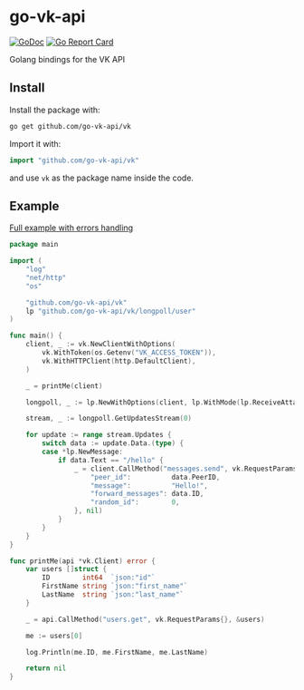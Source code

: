 # go-vk-api
[![GoDoc](https://godoc.org/github.com/go-vk-api/vk?status.svg)](https://godoc.org/github.com/go-vk-api/vk)
[![Go Report Card](https://goreportcard.com/badge/github.com/go-vk-api/vk)](https://goreportcard.com/report/github.com/go-vk-api/vk)

Golang bindings for the VK API

## Install

Install the package with:

```bash
go get github.com/go-vk-api/vk
```

Import it with:

```go
import "github.com/go-vk-api/vk"
```

and use `vk` as the package name inside the code.

## Example

[Full example with errors handling](https://github.com/go-vk-api/vk/blob/master/example/example.go)

```go
package main

import (
	"log"
	"net/http"
	"os"

	"github.com/go-vk-api/vk"
	lp "github.com/go-vk-api/vk/longpoll/user"
)

func main() {
	client, _ := vk.NewClientWithOptions(
		vk.WithToken(os.Getenv("VK_ACCESS_TOKEN")),
		vk.WithHTTPClient(http.DefaultClient),
	)

	_ = printMe(client)

	longpoll, _ := lp.NewWithOptions(client, lp.WithMode(lp.ReceiveAttachments))

	stream, _ := longpoll.GetUpdatesStream(0)

	for update := range stream.Updates {
		switch data := update.Data.(type) {
		case *lp.NewMessage:
			if data.Text == "/hello" {
				_ = client.CallMethod("messages.send", vk.RequestParams{
					"peer_id":          data.PeerID,
					"message":          "Hello!",
					"forward_messages": data.ID,
					"random_id":        0,
				}, nil)
			}
		}
	}
}

func printMe(api *vk.Client) error {
	var users []struct {
		ID        int64  `json:"id"`
		FirstName string `json:"first_name"`
		LastName  string `json:"last_name"`
	}

	_ = api.CallMethod("users.get", vk.RequestParams{}, &users)

	me := users[0]

	log.Println(me.ID, me.FirstName, me.LastName)

	return nil
}
```
